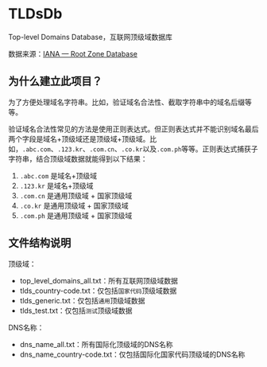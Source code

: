 # TLDsDb
Top-level Domains Database，互联网顶级域数据库

数据来源：[IANA — Root Zone Database](http://www.iana.org/domains/root/db)

## 为什么建立此项目？

为了方便处理域名字符串。比如，验证域名合法性、截取字符串中的域名后缀等等。

验证域名合法性常见的方法是使用正则表达式。但正则表达式并不能识别域名最后两个字段是域名+顶级域还是顶级域+顶级域。比如，`.abc.com`、`.123.kr`、`.com.cn`、`.co.kr`以及`.com.ph`等等。正则表达式捕获子字符串，结合顶级域数据就能得到以下结果：

1. `.abc.com` 是域名+顶级域
2. `.123.kr` 是域名+顶级域
3. `.com.cn` 是通用顶级域 + 国家顶级域
4. `.co.kr` 是通用顶级域 + 国家顶级域
5. `.com.ph` 是通用顶级域 + 国家顶级域


## 文件结构说明

顶级域：
* top_level_domains_all.txt：所有互联网顶级域数据
* tlds_country-code.txt：仅包括`国家代码`顶级域数据
* tlds_generic.txt：仅包括`通用`顶级域数据
* tlds_test.txt：仅包括`测试`顶级域数据

DNS名称：
* dns_name_all.txt：所有国际化顶级域的DNS名称
* dns_name_country-code.txt：仅包括国际化国家代码顶级域的DNS名称
